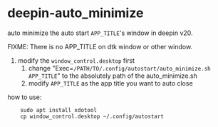 # deepin-auto_minimize
auto minimize the auto start `APP_TITLE`'s window in deepin v20.

FIXME: There is no APP_TITLE on dtk window or other window.

1. modify the `window_control.desktop` first
   1. change "Exec=`/PATH/TO/.config/autostart/auto_minimize.sh` `APP_TITLE`" to the absolutely path of the auto_minimize.sh
   2. modify `APP_TITLE` as the app title you want to auto close

how to use:
```
	sudo apt install xdotool
	cp window_control.desktop ~/.config/autostart
```

